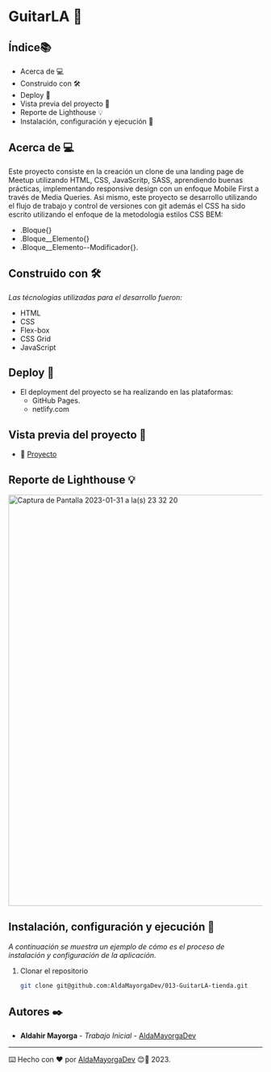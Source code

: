 # GuitarLA 🎸

## Índice📚 
* Acerca de 💻 
* Construido con 🛠️
* Deploy 🚀 
* Vista previa del proyecto 👀 
* Reporte de Lighthouse 💡 
* Instalación, configuración y ejecución 🧰 

## Acerca de 💻 

Este proyecto consiste en la creación un clone de una landing page de Meetup utilizando HTML, CSS, JavaScritp, SASS, aprendiendo buenas prácticas, implementando responsive design con un enfoque Mobile First a través de Media Queries. Asi mismo, este proyecto se desarrollo utilizando el flujo de trabajo y control de versiones con git además el CSS ha sido escrito utilizando el enfoque de la metodologia estilos CSS BEM:

* .Bloque{}
* .Bloque__Elemento{}
* .Bloque__Elemento--Modificador{}.


## Construido con 🛠️

_Las técnologias utilizadas para el desarrollo fueron:_

* HTML 
* CSS
* Flex-box
* CSS Grid
* JavaScript

## Deploy 🚀  

* El deployment del proyecto se ha realizando en las plataformas:
    * GitHub Pages.
    * netlify.com

## Vista previa del proyecto 👀 

* 👀  [Proyecto]( https://aldamayorgadev.github.io/013-GuitarLA-tienda/ )


## Reporte de Lighthouse 💡 

<img width="813" alt="Captura de Pantalla 2023-01-31 a la(s) 23 32 20" src="https://user-images.githubusercontent.com/94152243/215959782-831884f7-07ff-48ee-bd26-ec78de022c94.png">




## Instalación, configuración y ejecución 🧰 
_A continuación se muestra un ejemplo de cómo es el proceso de instalación y configuración de la aplicación._


1. Clonar el repositorio
   ```sh
   git clone git@github.com:AldaMayorgaDev/013-GuitarLA-tienda.git
   ```


## Autores ✒️

* **Aldahir Mayorga** - *Trabajo Inicial* - [AldaMayorgaDev](https://github.com/AldaMayorgaDev)






---
⌨️ Hecho con ❤️ por [AldaMayorgaDev](https://github.com/AldaMayorgaDev) 😊🚀 2023.
